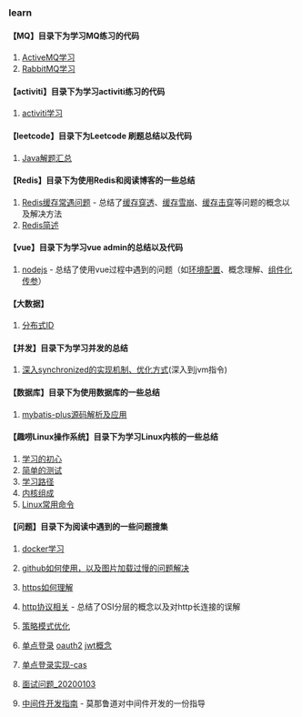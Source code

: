 ### learn

#### **【MQ】目录下为学习MQ练习的代码**

1. [ActiveMQ学习](https://github.com/stephenZkang/learn/blob/master/MQ/ActiveMQ%E5%AD%A6%E4%B9%A0.md)
2. [RabbitMQ学习](https://github.com/stephenZkang/learn/blob/master/MQ/RabbitMQ.md)

#### **【activiti】目录下为学习activiti练习的代码**

1. [activiti学习](https://github.com/stephenZkang/learn/blob/master/activiti/activiti.md)

#### **【leetcode】目录下为Leetcode 刷题总结以及代码**

1. [Java解题汇总](https://github.com/stephenZkang/learn/tree/master/leetcode/leetcode-java)

#### **【Redis】目录下为使用Redis和阅读博客的一些总结**

1. [Redis缓存常遇问题](https://github.com/stephenZkang/learn/blob/master/redis/Redis%E7%BC%93%E5%AD%98%E5%B8%B8%E9%81%87%E9%97%AE%E9%A2%98.md) - 总结了[缓存穿透](https://github.com/stephenZkang/learn/blob/master/redis/Redis%E7%BC%93%E5%AD%98%E5%B8%B8%E9%81%87%E9%97%AE%E9%A2%98.md#%E7%BC%93%E5%AD%98%E7%A9%BF%E9%80%8F)、[缓存雪崩](https://github.com/stephenZkang/learn/blob/master/redis/Redis%E7%BC%93%E5%AD%98%E5%B8%B8%E9%81%87%E9%97%AE%E9%A2%98.md#%E7%BC%93%E5%AD%98%E9%9B%AA%E5%B4%A9)、[缓存击穿](https://github.com/stephenZkang/learn/blob/master/redis/Redis%E7%BC%93%E5%AD%98%E5%B8%B8%E9%81%87%E9%97%AE%E9%A2%98.md#%E7%BC%93%E5%AD%98%E5%87%BB%E7%A9%BF)等问题的概念以及解决方法
2. [Redis简述](https://github.com/stephenZkang/learn/blob/master/redis/Redis%E9%9D%A2%E8%AF%95.md)

#### **【vue】目录下为学习vue admin的总结以及代码**

1. [nodejs](https://github.com/stephenZkang/learn/blob/master/vue/nodejs.md) - 总结了使用vue过程中遇到的问题（如[环境配置](https://github.com/stephenZkang/learn/blob/master/vue/nodejs.md#3%E5%AE%89%E8%A3%85%E9%83%A8%E7%BD%B2)、概念理解、[组件化传参](https://github.com/stephenZkang/learn/blob/master/vue/nodejs.md#9vue%E4%B8%AD%E8%87%AA%E5%AE%9A%E4%B9%89%E6%A8%A1%E5%9D%97%E7%BB%84%E4%BB%B6%E4%BC%A0%E5%8F%82%E9%97%AE%E9%A2%98)）

#### 【大数据】

1. [分布式ID](https://github.com/stephenZkang/learn/blob/master/%E5%A4%A7%E6%95%B0%E6%8D%AE/1.%E5%88%86%E5%B8%83%E5%BC%8FID.md)

#### **【并发】目录下为学习并发的总结**

1. [深入synchronized的实现机制、优化方式](https://github.com/stephenZkang/learn/blob/master/%E5%B9%B6%E5%8F%91/1.%20%E6%B7%B1%E5%85%A5%E5%88%86%E6%9E%90synchronized%E7%9A%84%E5%AE%9E%E7%8E%B0%E5%8E%9F%E7%90%86.md)(深入到jvm指令)

#### **【数据库】目录下为使用数据库的一些总结**

1. [mybatis-plus源码解析及应用](https://github.com/stephenZkang/learn/blob/master/%E6%95%B0%E6%8D%AE%E5%BA%93/mybatis-plus%E6%BA%90%E7%A0%81%E8%A7%A3%E6%9E%90.md)

#### **【趣唠Linux操作系统】目录下为学习Linux内核的一些总结**

1. [学习的初心](https://github.com/stephenZkang/learn/blob/master/%E8%B6%A3%E5%94%A0Linux%E6%93%8D%E4%BD%9C%E7%B3%BB%E7%BB%9F/1.%20%E5%AD%A6%E4%B9%A0%E7%9A%84%E5%88%9D%E5%BF%83.md)
2. [简单的测试](https://github.com/stephenZkang/learn/blob/master/%E8%B6%A3%E5%94%A0Linux%E6%93%8D%E4%BD%9C%E7%B3%BB%E7%BB%9F/2.%20%E7%AE%80%E5%8D%95%E7%9A%84%E6%B5%8B%E8%AF%95.md)
3. [学习路径](https://github.com/stephenZkang/learn/blob/master/%E8%B6%A3%E5%94%A0Linux%E6%93%8D%E4%BD%9C%E7%B3%BB%E7%BB%9F/3.%20%E5%AD%A6%E4%B9%A0%E8%B7%AF%E5%BE%84.md)
4. [内核组成](https://github.com/stephenZkang/learn/blob/master/%E8%B6%A3%E5%94%A0Linux%E6%93%8D%E4%BD%9C%E7%B3%BB%E7%BB%9F/4.%20Linux%E5%86%85%E6%A0%B8%E7%BB%84%E6%88%90.md)
5. [Linux常用命令](https://github.com/stephenZkang/learn/blob/master/%E8%B6%A3%E5%94%A0Linux%E6%93%8D%E4%BD%9C%E7%B3%BB%E7%BB%9F/5.%20Linux%E5%B8%B8%E7%94%A8%E5%91%BD%E4%BB%A4.md)

#### **【问题】目录下为阅读中遇到的一些问题搜集**

1. [docker学习](https://github.com/stephenZkang/learn/blob/master/%E9%97%AE%E9%A2%98/docker%E5%AD%A6%E4%B9%A0.md)

2. [github如何使用，以及图片加载过慢的问题解决](https://github.com/stephenZkang/learn/blob/master/%E9%97%AE%E9%A2%98/git.md)

3. [https如何理解](https://github.com/stephenZkang/learn/blob/master/%E9%97%AE%E9%A2%98/https%E8%AF%A6%E8%A7%A3.md)

4. [http协议相关](https://github.com/stephenZkang/learn/blob/master/%E9%97%AE%E9%A2%98/http%E5%8D%8F%E8%AE%AE%E7%9B%B8%E5%85%B3.md) - 总结了OSI分层的概念以及对http长连接的误解

5. [策略模式优化](https://github.com/stephenZkang/learn/blob/master/%E9%97%AE%E9%A2%98/%E7%AD%96%E7%95%A5%E6%A8%A1%E5%BC%8F%E4%BC%98%E5%8C%96.md)

6. [单点登录](https://github.com/stephenZkang/learn/blob/master/%E9%97%AE%E9%A2%98/%E5%8D%95%E7%82%B9%E7%99%BB%E5%BD%95.md)  [oauth2](https://github.com/stephenZkang/learn/blob/master/%E9%97%AE%E9%A2%98/%E5%8D%95%E7%82%B9%E7%99%BB%E5%BD%95.md#oauth2)  [jwt概念](https://github.com/stephenZkang/learn/blob/master/%E9%97%AE%E9%A2%98/%E5%8D%95%E7%82%B9%E7%99%BB%E5%BD%95.md#jwt)

7. [单点登录实现-cas](https://github.com/stephenZkang/learn/blob/master/%E9%97%AE%E9%A2%98/%E5%8D%95%E7%82%B9%E7%99%BB%E5%BD%95%E5%AE%9E%E7%8E%B0-cas.md)

8. [面试问题_20200103](https://github.com/stephenZkang/learn/blob/master/%E9%97%AE%E9%A2%98/%E9%9D%A2%E8%AF%95%E9%97%AE%E9%A2%98_20200103.md)

9. [中间件开发指南](https://github.com/stephenZkang/learn/blob/master/%E9%97%AE%E9%A2%98/%E4%B8%AD%E9%97%B4%E4%BB%B6%E5%BC%80%E5%8F%91.md) - 莫那鲁道对中间件开发的一份指导

    




